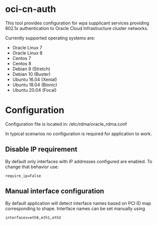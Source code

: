 # oci-cn-auth

This tool provides configuration for wpa supplicant services providing 802.1x authentication 
to Oracle Cloud Infrastructure cluster networks. 

Currently supported operating systems are: 
* Oracle Linux 7
* Oracle Linux 8
* Centos 7
* Centos 8
* Debian 9 (Stretch) 
* Debian 10 (Buster) 
* Ubuntu 16.04 (Xenial) 
* Ubuntu 18.04 (Bionic) 
* Ubuntu 20.04 (Focal) 

# Configuration 

Configuration file is located in: /etc/rdma/oracle_rdma.conf

In typical scenarios no configuration is required for application to work. 

##  Disable IP requirement
By default only interfaces with IP addresses configured are enabled. To change that behavior use: 

`require_ip=False`

## Manual interface configuration
By default application will detect interface names based on PCI ID map corresponding to shape. 
Interface names can be set manually using

`interfaces=eth0,eth1,eth2`
